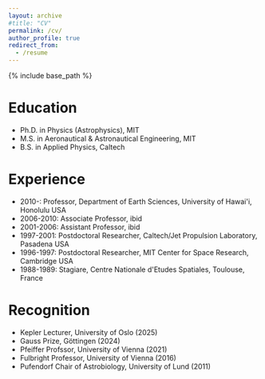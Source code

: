 ```yaml
---
layout: archive
#title: "CV"
permalink: /cv/
author_profile: true
redirect_from:
  - /resume
---
```


{% include base_path %}

Education
======
* Ph.D. in Physics (Astrophysics), MIT 
* M.S. in Aeronautical & Astronautical Engineering, MIT
* B.S. in Applied Physics, Caltech
  
Experience
======
* 2010-: Professor, Department of Earth Sciences, University of Hawai'i, Honolulu USA
* 2006-2010: Associate Professor, ibid
* 2001-2006: Assistant Professor, ibid
* 1997-2001: Postdoctoral Researcher, Caltech/Jet Propulsion Laboratory, Pasadena USA
* 1996-1997: Postdoctoral Researcher, MIT Center for Space Research, Cambridge USA
* 1988-1989: Stagiare, Centre Nationale d'Etudes Spatiales, Toulouse, France
  
Recognition
======
* Kepler Lecturer, University of Oslo (2025)
* Gauss Prize, Göttingen (2024)
* Pfeiffer Profssor, University of Vienna (2021)
* Fulbright Professor, University of Vienna (2016)
* Pufendorf Chair of Astrobiology, University of Lund (2011)
  
